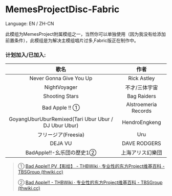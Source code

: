 # MemesProjectDisc-Fabric

Language: EN / ZH-CN

此模组为MemesProject附属模组之一，当然你可以单独使用（因为我没有给添加前置条件），此模组是为解决主模组唱片过多,Fabric版正在制作中。

### 计划加入/已加入:

|                         歌名                         |         作者         |
| :--------------------------------------------------: | :------------------: |
|               Never Gonna Give You Up                |     Rick Astley      |
|                     NightVoyager                     |    不才/三体宇宙     |
|                    Shooting Stars                    |     Bag Raiders      |
|                    Bad Apple !! ①                    | Alstroemeria Records |
| GoyangUburUburRemixed(Tari Ubur Ubur / DJ Ubur Ubur) |    HendroEngkeng     |
|                 フリージア(Freesia)                  |         Uru          |
|                       DEJA VU                        |     DAVE RODGERS     |
|              BadApple!!-幺乐団の歴史1②               |   上海アリス幻樂団   |



> ①:[Bad Apple!! PV【影绘】 - THBWiki · 专业性的东方Project维基百科 - TBSGroup (thwiki.cc)](https://thwiki.cc/-/1n6f) 
>
> ②:[Bad Apple!! - THBWiki · 专业性的东方Project维基百科 - TBSGroup (thwiki.cc)](https://thwiki.cc/Bad_Apple!!) 

